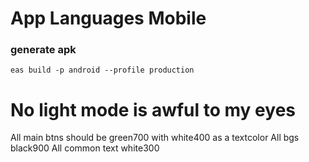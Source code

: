 # App Languages Mobile


### generate apk 

``` eas build -p android --profile production ```

# No light mode is awful to my eyes

All main btns should be green700 with white400 as a textcolor
All bgs black900
All common text white300